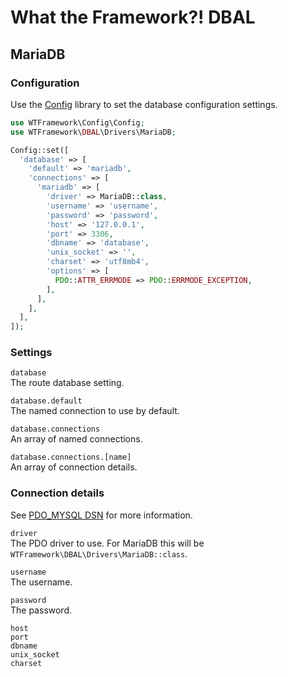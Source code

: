 # What the Framework?! DBAL

## MariaDB

### Configuration

Use the [Config](https://github.com/wtframework/config) library to set the database configuration settings.

```php
use WTFramework\Config\Config;
use WTFramework\DBAL\Drivers\MariaDB;

Config::set([
  'database' => [
    'default' => 'mariadb',
    'connections' => [
      'mariadb' => [
        'driver' => MariaDB::class,
        'username' => 'username',
        'password' => 'password',
        'host' => '127.0.0.1',
        'port' => 3306,
        'dbname' => 'database',
        'unix_socket' => '',
        'charset' => 'utf8mb4',
        'options' => [
          PDO::ATTR_ERRMODE => PDO::ERRMODE_EXCEPTION,
        ],
      ],
    ],
  ],
]);
```

### Settings

`database`\
The route database setting.

`database.default`\
The named connection to use by default.

`database.connections`\
An array of named connections.

`database.connections.[name]`\
An array of connection details.

### Connection details

See [PDO_MYSQL DSN](https://www.php.net/manual/en/ref.pdo-mysql.connection.php) for more information.

`driver`\
The PDO driver to use. For MariaDB this will be `WTFramework\DBAL\Drivers\MariaDB::class`.

`username`\
The username.

`password`\
The password.

`host`\
`port`\
`dbname`\
`unix_socket`\
`charset`